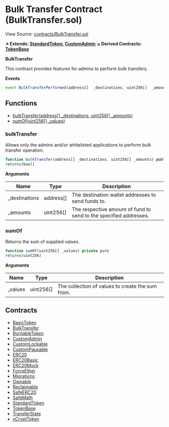 # Bulk Transfer Contract (BulkTransfer.sol)

View Source: [contracts/BulkTransfer.sol](../contracts/BulkTransfer.sol)

**↗ Extends: [StandardToken](StandardToken.md), [CustomAdmin](CustomAdmin.md)**
**↘ Derived Contracts: [TokenBase](TokenBase.md)**

**BulkTransfer**

This contract provides features for admins to perform bulk transfers.

**Events**

```js
event BulkTransferPerformed(address[]  _destinations, uint256[]  _amounts);
```

## Functions

- [bulkTransfer(address[] _destinations, uint256[] _amounts)](#bulktransfer)
- [sumOf(uint256[] _values)](#sumof)

### bulkTransfer

Allows only the admins and/or whitelisted applications to perform bulk transfer operation.

```js
function bulkTransfer(address[] _destinations, uint256[] _amounts) public nonpayable onlyAdmin 
returns(bool)
```

**Arguments**

| Name        | Type           | Description  |
| ------------- |------------- | -----|
| _destinations | address[] | The destination wallet addresses to send funds to. | 
| _amounts | uint256[] | The respective amount of fund to send to the specified addresses. | 

### sumOf

Returns the sum of supplied values.

```js
function sumOf(uint256[] _values) private pure
returns(uint256)
```

**Arguments**

| Name        | Type           | Description  |
| ------------- |------------- | -----|
| _values | uint256[] | The collection of values to create the sum from. | 

## Contracts

* [BasicToken](BasicToken.md)
* [BulkTransfer](BulkTransfer.md)
* [BurnableToken](BurnableToken.md)
* [CustomAdmin](CustomAdmin.md)
* [CustomLockable](CustomLockable.md)
* [CustomPausable](CustomPausable.md)
* [ERC20](ERC20.md)
* [ERC20Basic](ERC20Basic.md)
* [ERC20Mock](ERC20Mock.md)
* [ForceEther](ForceEther.md)
* [Migrations](Migrations.md)
* [Ownable](Ownable.md)
* [Reclaimable](Reclaimable.md)
* [SafeERC20](SafeERC20.md)
* [SafeMath](SafeMath.md)
* [StandardToken](StandardToken.md)
* [TokenBase](TokenBase.md)
* [TransferState](TransferState.md)
* [xCryptToken](xCryptToken.md)
